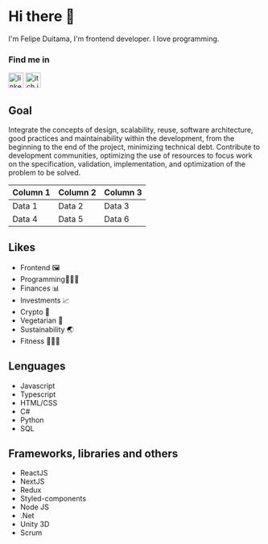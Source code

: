 # Hi there 👋
I'm Felipe Duitama, I'm frontend developer. I love programming.

### Find me in
<p>
  <a href="https://www.linkedin.com/in/felipedc09/"><img src="https://openvisualfx.com/wp-content/uploads/2019/10/linkedin-icon-logo-png-transparent.png" alt="linkedin" width="30"/></a> 
  <a href="https://felipedc09.itch.io"><img src="https://static-00.iconduck.com/assets.00/itch-io-icon-512x512-wwio9bi8.png" alt="itch.io" width="30"/></a>
</p>

## Goal
Integrate the concepts of design, scalability, reuse, software architecture, good practices and maintainability within the development, from the beginning to the end of the project, minimizing technical debt. Contribute to development communities, optimizing the use of resources to focus work on the specification, validation, implementation, and optimization of the problem to be solved.

| Column 1 | Column 2 | Column 3 |
|----------|----------|----------|
| Data 1   | Data 2   | Data 3   |
| Data 4   | Data 5   | Data 6   |

## Likes
- Frontend 🖼
- Programming🧑🏽‍💻
- Finances 📊
- Investments 📈
- Crypto 🔐
- Vegetarian 🌱 
- Sustainability 🌏
- Fitness 🏃🏻‍♀️

## Lenguages
- Javascript
- Typescript
- HTML/CSS
- C#
- Python
- SQL

## Frameworks, libraries and others
- ReactJS
- NextJS
- Redux
- Styled-components
- Node JS
- .Net
- Unity 3D
- Scrum
